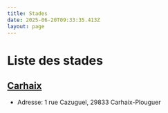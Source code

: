 ```yaml
---
title: Stades
date: 2025-06-20T09:33:35.413Z
layout: page
---
```


# Liste des stades


## [Carhaix](/stades/Carhaix/)
- Adresse: 1 rue Cazuguel, 29833 Carhaix-Plouguer


